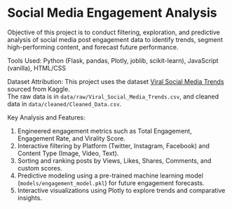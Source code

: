 # Social Media Engagement Analysis

Objective of this project is to conduct filtering, exploration, and predictive analysis of social media post engagement data to identify trends, segment high-performing content, and forecast future performance.

Tools Used: Python (Flask, pandas, Plotly, joblib, scikit-learn), JavaScript (vanilla), HTML/CSS

Dataset Attribution:
This project uses the dataset [Viral Social Media Trends](https://www.kaggle.com/datasets) sourced from Kaggle.  
The raw data is in `data/raw/Viral_Social_Media_Trends.csv`, and cleaned data in `data/cleaned/Cleaned_Data.csv`.

Key Analysis and Features:
1. Engineered engagement metrics such as Total Engagement, Engagement Rate, and Virality Score.
2. Interactive filtering by Platform (Twitter, Instagram, Facebook) and Content Type (Image, Video, Text).
3. Sorting and ranking posts by Views, Likes, Shares, Comments, and custom scores.
4. Predictive modeling using a pre-trained machine learning model (`models/engagement_model.pkl`) for future engagement forecasts.
5. Interactive visualizations using Plotly to explore trends and comparative insights.
